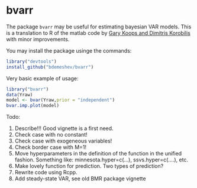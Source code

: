 bvarr
=====

The package `bvarr` may be useful for estimating bayesian VAR models.
This is a translation to R of the matlab code by
[Gary Koops and Dimitris Korobilis](http://personal.strath.ac.uk/gary.koop/bayes_matlab_code_by_koop_and_korobilis.html)
with minor improvements.

You may install the package usinge the commands:
```R
library("devtools")
install_github("bdemeshev/bvarr")
```

Very basic example of usage:
```R
library("bvarr")
data(Yraw)
model <- bvar(Yraw,prior = "independent")
bvar.imp.plot(model)
```

Todo:
1. Describe!!! Good vignette is a first need.
2. Check case with no constant!
3. Check case with exogeneous variables!
4. Check border case with M=1!
5. Move hyperparameters in the definition of the function in the
unified fashion.
Something like: minnesota.hyper=c(...), ssvs.hyper=c(....), etc.
6. Make lovely function for prediction. Two types of prediction? 
7. Rewrite code using Rcpp.
8. Add steady-state VAR, see old BMR package vignette



